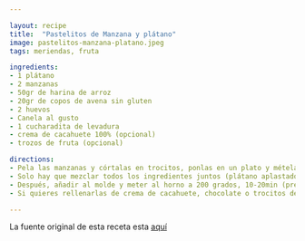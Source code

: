 ```yaml
---

layout: recipe
title:  "Pastelitos de Manzana y plátano"
image: pastelitos-manzana-platano.jpeg
tags: meriendas, fruta

ingredients:
- 1 plátano
- 2 manzanas
- 50gr de harina de arroz
- 20gr de copos de avena sin gluten
- 2 huevos
- Canela al gusto
- 1 cucharadita de levadura
- crema de cacahuete 100% (opcional)
- trozos de fruta (opcional)

directions:
- Pela las manzanas y córtalas en trocitos, ponlas en un plato y métela al microondas 2 min (sin tapar)
- Solo hay que mezclar todos los ingredientes juntos (plátano aplastado con tenedor, manzana asada, levadura, copos de avena, huevos, canela) en una batidora de mano y listo
- Después, añadir al molde y meter al horno a 200 grados, 10-20min (previamente calentado) siempre vigilando!!
- Si quieres rellenarlas de crema de cacahuete, chocolate o trocitos de fruta, llena los moldes 1/3, pon el relleno y pon 1/3 más de masa (nunca llenes los moldes pequeños más de 2/3)

---
```


La fuente original de esta receta esta [aquí](https://www.instagram.com/p/B3gy5x0FcTy/)